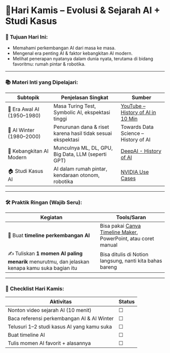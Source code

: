 # 🧠**Hari Kamis – Evolusi & Sejarah AI + Studi Kasus**

### 🎯 **Tujuan Hari Ini:**

- Memahami perkembangan AI dari masa ke masa.
- Mengenal era penting AI & faktor kebangkitan AI modern.
- Melihat penerapan nyatanya dalam dunia nyata, terutama di bidang favoritmu: rumah pintar & robotika.

---

### 📚 **Materi Inti yang Dipelajari:**

| Subtopik | Penjelasan Singkat | Sumber |
| --- | --- | --- |
| 🧠 Era Awal AI (1950–1980) | Masa Turing Test, Symbolic AI, ekspektasi tinggi | [YouTube – History of AI in 10 Min](https://www.youtube.com/watch?v=JMUxmLyrhSk) |
| 🥶 AI Winter (1980–2000) | Penurunan dana & riset karena hasil tidak sesuai ekspektasi | Towards Data Science – History of AI |
| 🚀 Kebangkitan AI Modern | Munculnya ML, DL, GPU, Big Data, LLM (seperti GPT) | [DeepAI - History of AI](https://deepai.org/machine-learning-glossary-and-terms/history-of-artificial-intelligence) |
| 🏠 Studi Kasus AI | AI dalam rumah pintar, kendaraan otonom, robotika | [NVIDIA Use Cases](https://www.nvidia.com/en-us/industries/) |

---

### 🛠️ **Praktik Ringan (Wajib Seru):**

| Kegiatan | Tools/Saran |
| --- | --- |
| 📅 Buat **timeline perkembangan AI** | Bisa pakai [Canva Timeline Maker](https://www.canva.com/graphs/timeline/), PowerPoint, atau coret manual |
| ✍️ Tuliskan **1 momen AI paling menarik** menurutmu, dan jelaskan kenapa kamu suka bagian itu | Bisa ditulis di Notion langsung, nanti kita bahas bareng |

---

### 🧩 **Checklist Hari Kamis:**

| Aktivitas | Status |
| --- | --- |
| Nonton video sejarah AI (10 menit) | ☐ |
| Baca referensi perkembangan AI & AI Winter | ☐ |
| Telusuri 1–2 studi kasus AI yang kamu suka | ☐ |
| Buat timeline AI | ☐ |
| Tulis momen AI favorit + alasannya | ☐ |
